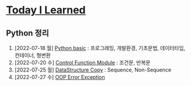 # [Today I Learned](/../..)

## Python 정리

1. [2022-07-18 월] [Python basic](/Python/0718_Python_basic.md) : 프로그래밍, 개발환경, 기초문법, 데이터타입, 컨테이너, 형변환
2. [2022-07-20 수] [Control Function Module](/Python/0720_control_function_module.md) : 조건문, 반복문
3. [2022-07-25 월] [DataStructure Copy](/Python/0725_data_structure_copy.md) : Sequence, Non-Sequence
4. [2022-07-27 수] [OOP Error Exception](/Python/0727_OOP_error_exception.md)

